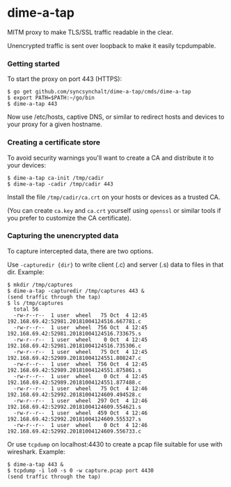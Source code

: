 # dime-a-tap

MITM proxy to make TLS/SSL traffic readable in the clear.

Unencrypted traffic is sent over loopback to make it easily tcpdumpable.

### Getting started

To start the proxy on port 443 (HTTPS):

```
$ go get github.com/syncsynchalt/dime-a-tap/cmds/dime-a-tap
$ export PATH=$PATH:~/go/bin
$ dime-a-tap 443
```

Now use /etc/hosts, captive DNS, or similar to redirect hosts and devices to your proxy for a given hostname.

### Creating a certificate store

To avoid security warnings you'll want to create a CA and distribute it to your devices:

```
$ dime-a-tap ca-init /tmp/cadir
$ dime-a-tap -cadir /tmp/cadir 443
```

Install the file `/tmp/cadir/ca.crt` on your hosts or devices as a trusted CA.

(You can create `ca.key` and `ca.crt` yourself using `openssl` or similar tools if you prefer to customize the CA certificate).

### Capturing the unencrypted data

To capture intercepted data, there are two options.

Use `-capturedir {dir}` to write client (.c) and server (.s) data to files in that dir. Example:
```
$ mkdir /tmp/captures
$ dime-a-tap -capturedir /tmp/captures 443 &
(send traffic through the tap)
$ ls /tmp/captures
  total 56
  -rw-r--r--  1 user  wheel   75 Oct  4 12:45 192.168.69.42:52981.20181004124516.667781.c
  -rw-r--r--  1 user  wheel  756 Oct  4 12:45 192.168.69.42:52981.20181004124516.733675.s
  -rw-r--r--  1 user  wheel    0 Oct  4 12:45 192.168.69.42:52981.20181004124516.735306.c
  -rw-r--r--  1 user  wheel   75 Oct  4 12:45 192.168.69.42:52989.20181004124551.808247.c
  -rw-r--r--  1 user  wheel  756 Oct  4 12:45 192.168.69.42:52989.20181004124551.875861.s
  -rw-r--r--  1 user  wheel    0 Oct  4 12:45 192.168.69.42:52989.20181004124551.877488.c
  -rw-r--r--  1 user  wheel   75 Oct  4 12:46 192.168.69.42:52992.20181004124609.494528.c
  -rw-r--r--  1 user  wheel  297 Oct  4 12:46 192.168.69.42:52992.20181004124609.554621.s
  -rw-r--r--  1 user  wheel  459 Oct  4 12:46 192.168.69.42:52992.20181004124609.555327.s
  -rw-r--r--  1 user  wheel    0 Oct  4 12:46 192.168.69.42:52992.20181004124609.556733.c
```

Or use `tcpdump` on localhost:4430 to create a pcap file suitable for use with wireshark.  Example:
```
$ dime-a-tap 443 &
$ tcpdump -i lo0 -s 0 -w capture.pcap port 4430
(send traffic through the tap)
```

